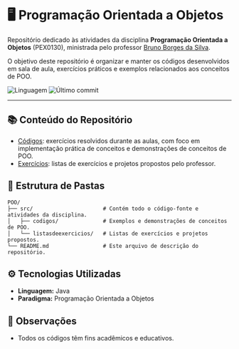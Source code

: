 # 🖥️ Programação Orientada a Objetos

Repositório dedicado às atividades da disciplina **Programação Orientada a Objetos** (PEX0130), ministrada pelo professor [Bruno Borges da Silva](https://github.com/silv4bufersa).

O objetivo deste repositório é organizar e manter os códigos desenvolvidos em sala de aula, exercícios práticos e exemplos relacionados aos conceitos de POO.

![Linguagem](https://img.shields.io/badge/linguagem-Java-red)
![Último commit](https://img.shields.io/github/last-commit/izalouyza/POO)

---

## 📚 Conteúdo do Repositório

- [Códigos](https://github.com/izalouyza/POO/tree/main/src/codigos): exercícios resolvidos durante as aulas, com foco em implementação prática de conceitos e demonstrações de conceitos de POO.  
- [Exercícios](https://github.com/izalouyza/POO/tree/main/src/listasdeexercicios): listas de exercícios e projetos propostos pelo professor.  


## 📂 Estrutura de Pastas

```
POO/
├── src/                      # Contém todo o código-fonte e atividades da disciplina.
│   ├── codigos/              # Exemplos e demonstrações de conceitos de POO.
│   └── listasdeexercicios/   # Listas de exercícios e projetos propostos.       
└── README.md                 # Este arquivo de descrição do repositório.
```

## ⚙️ Tecnologias Utilizadas

- **Linguagem:** Java
- **Paradigma:** Programação Orientada a Objetos

## 📝 Observações

- Todos os códigos têm fins acadêmicos e educativos.

